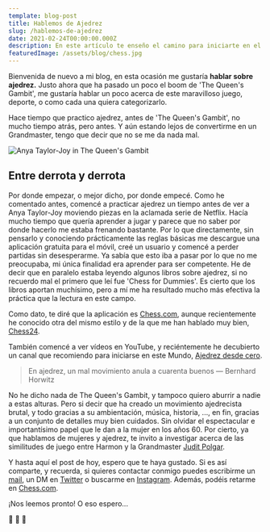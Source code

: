 ```yaml
---
template: blog-post
title: Hablemos de Ajedrez
slug: /hablemos-de-ajedrez
date: 2021-02-24T00:00:00.000Z
description: En este artículo te enseño el camino para iniciarte en el ajedrez
featuredImage: /assets/blog/chess.jpg
---
```

Bienvenida de nuevo a mi blog, en esta ocasión me gustaría **hablar sobre ajedrez.** Justo ahora que ha pasado un poco el boom de 'The Queen's Gambit', me gustaría hablar un poco acerca de este maravilloso juego, deporte, o como cada una quiera categorizarlo.

Hace tiempo que practico ajedrez, antes de 'The Queen's Gambit', no mucho tiempo atrás, pero antes. Y aún estando lejos de convertirme en un Grandmaster, tengo que decir que no se me da nada mal.

![](/assets/blog/queens-gambit.jpg "Anya Taylor-Joy in The Queen's Gambit")

## Entre derrota y derrota

Por donde empezar, o mejor dicho, por donde empecé. Como he comentado antes, comencé a practicar ajedrez un tiempo antes de ver a Anya Taylor-Joy moviendo piezas en la aclamada serie de Netflix. Hacía mucho tiempo que quería aprender a jugar y parece que no saber por donde hacerlo me estaba frenando bastante. Por lo que directamente, sin pensarlo y conociendo prácticamente las reglas básicas me descargue una aplicación gratuita para el móvil, creé un usuario y comencé a perder partidas sin desesperarme. Ya sabía que esto iba a pasar por lo que no me preocupaba, mi única finalidad era aprender para ser competente. He de decir que en paralelo estaba leyendo algunos libros sobre ajedrez, si no recuerdo mal el primero que leí fue 'Chess for Dummies'. Es cierto que los libros aportan muchísimo, pero a mí me ha resultado mucho más efectiva la práctica que la lectura en este campo.

Como dato, te diré que la aplicación es [Chess.com](https://chess.com), aunque recientemente he conocido otra del mismo estilo y de la que me han hablado muy bien, [Chess24](https://chess24.com/).

También comencé a ver vídeos en YouTube, y reciéntemente he decubierto un canal que recomiendo para iniciarse en este Mundo, [Ajedrez desde cero](https://www.youtube.com/channel/UC0lyawxtqlg9WvZs65I_tjQ). 

> En ajedrez, un mal movimiento anula a cuarenta buenos — Bernhard Horwitz

No he dicho nada de The Queen's Gambit, y tampoco quiero aburrir a nadie a estas alturas. Pero si decir que ha creado un movimiento ajedrecista brutal, y todo gracias a su ambientación, música, historia, ..., en fin, gracias a un conjunto de detalles muy bien cuidados. Sin olvidar el espectacular e importantísimo papel que le dan a la mujer en los años 60. Por cierto, ya que hablamos de mujeres y ajedrez, te invito a investigar acerca de las similitudes de juego entre Harmon y la Grandmaster [Judit Polgar](https://es.wikipedia.org/wiki/Judit_Polg%C3%A1r).

Y hasta aquí el post de hoy, espero que te haya gustado. Si es así comparte, y recuerda, si quieres contactar conmigo puedes escribirme un [mail](ramongomez.rgc@gmail.com), un DM en [Twitter](https://twitter.com/7omez) o buscarme en [Instagram](https:instagram.com/gomezramon_). Además, podéis retarme en [Chess.com](https://www.chess.com/member/7omez).

¡Nos leemos pronto! O eso espero... 

👾 👾 👾
